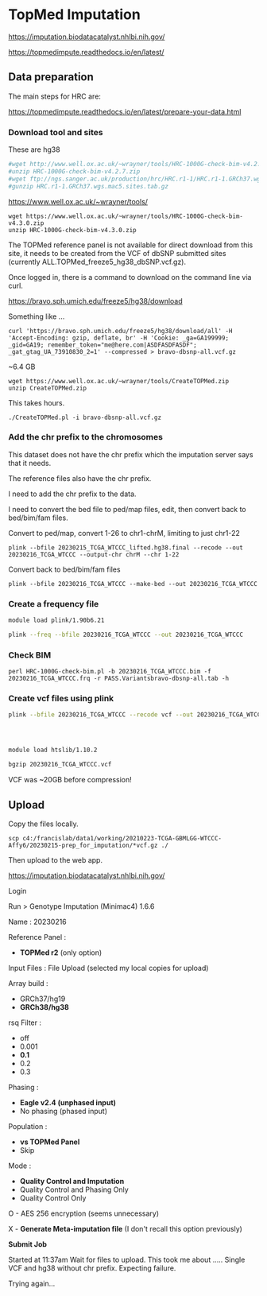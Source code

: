 
#       TopMed Imputation

https://imputation.biodatacatalyst.nhlbi.nih.gov/

https://topmedimpute.readthedocs.io/en/latest/


##      Data preparation

The main steps for HRC are:

https://topmedimpute.readthedocs.io/en/latest/prepare-your-data.html




###     Download tool and sites

These are hg38 

```BASH
#wget http://www.well.ox.ac.uk/~wrayner/tools/HRC-1000G-check-bim-v4.2.7.zip
#unzip HRC-1000G-check-bim-v4.2.7.zip
#wget ftp://ngs.sanger.ac.uk/production/hrc/HRC.r1-1/HRC.r1-1.GRCh37.wgs.mac5.sites.tab.gz
#gunzip HRC.r1-1.GRCh37.wgs.mac5.sites.tab.gz 
```

https://www.well.ox.ac.uk/~wrayner/tools/

```
wget https://www.well.ox.ac.uk/~wrayner/tools/HRC-1000G-check-bim-v4.3.0.zip
unzip HRC-1000G-check-bim-v4.3.0.zip
```

The TOPMed reference panel is not available for direct download from this site, it needs to be created from the VCF of dbSNP submitted sites (currently ALL.TOPMed_freeze5_hg38_dbSNP.vcf.gz).

Once logged in, there is a command to download on the command line via curl.

https://bravo.sph.umich.edu/freeze5/hg38/download

Something like ...
```
curl 'https://bravo.sph.umich.edu/freeze5/hg38/download/all' -H 'Accept-Encoding: gzip, deflate, br' -H 'Cookie: _ga=GA199999; _gid=GA19; remember_token="me@here.com|ASDFASDFASDF"; _gat_gtag_UA_73910830_2=1' --compressed > bravo-dbsnp-all.vcf.gz
```

~6.4 GB 


```
wget https://www.well.ox.ac.uk/~wrayner/tools/CreateTOPMed.zip
unzip CreateTOPMed.zip
```

This takes hours.

```
./CreateTOPMed.pl -i bravo-dbsnp-all.vcf.gz
```




###	Add the chr prefix to the chromosomes

This dataset does not have the chr prefix which the imputation server says that it needs.

The reference files also have the chr prefix.

I need to add the chr prefix to the data.

I need to convert the bed file to ped/map files, edit, then convert back to bed/bim/fam files.


Convert to ped/map, convert 1-26 to chr1-chrM, limiting to just chr1-22


```
plink --bfile 20230215_TCGA_WTCCC_lifted.hg38.final --recode --out 20230216_TCGA_WTCCC --output-chr chrM --chr 1-22
```


Convert back to bed/bim/fam files

```
plink --bfile 20230216_TCGA_WTCCC --make-bed --out 20230216_TCGA_WTCCC
```


###     Create a frequency file

```BASH
module load plink/1.90b6.21

plink --freq --bfile 20230216_TCGA_WTCCC --out 20230216_TCGA_WTCCC
```


###	Check BIM

```
perl HRC-1000G-check-bim.pl -b 20230216_TCGA_WTCCC.bim -f 20230216_TCGA_WTCCC.frq -r PASS.Variantsbravo-dbsnp-all.tab -h
```



###     Create vcf files using plink


```BASH
plink --bfile 20230216_TCGA_WTCCC --recode vcf --out 20230216_TCGA_WTCCC




module load htslib/1.10.2

bgzip 20230216_TCGA_WTCCC.vcf
```

VCF was ~20GB before compression!













##      Upload

Copy the files locally.
```
scp c4:/francislab/data1/working/20210223-TCGA-GBMLGG-WTCCC-Affy6/20230215-prep_for_imputation/*vcf.gz ./
```

Then upload to the web app.











https://imputation.biodatacatalyst.nhlbi.nih.gov/

Login

Run > Genotype Imputation (Minimac4) 1.6.6


Name : 20230216

Reference Panel : 
* **TOPMed r2** (only option)

Input Files : File Upload (selected my local copies for upload)

Array build : 
* GRCh37/hg19
* **GRCh38/hg38**

rsq Filter : 
* off
* 0.001
* **0.1**
* 0.2
* 0.3

Phasing : 
* **Eagle v2.4 (unphased input)**
* No phasing (phased input)

Population :
* **vs TOPMed Panel**
* Skip

Mode : 
* **Quality Control and Imputation**
* Quality Control and Phasing Only
* Quality Control Only

O - AES 256 encryption  (seems unnecessary)

X - **Generate Meta-imputation file**   (I don't recall this option previously)

**Submit Job**






Started at 11:37am
Wait for files to upload.  This took me about .....
Single VCF and hg38 without chr prefix. Expecting failure.




Trying again...








